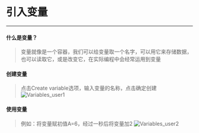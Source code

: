 # 引入变量
________________________

#### 什么是变量？
>变量就像是一个容器，我们可以给变量取一个名字，可以用它来存储数据，也可以读取它，或是改变它，在实际编程中会经常运用到变量

#### 创建变量
>点击Create variable选项，输入变量的名称，点击确定创建
![Variables_user1](/image/Operation/Variables_user1.gif) 

#### 使用变量
>例如：将变量赋初值A=6，经过一秒后将变量加2
![Variables_user2](/image/Operation/Variables_user2.gif) 

